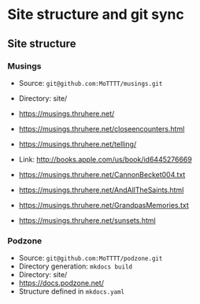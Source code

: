# Site structure and git sync

## Site structure

### Musings

- Source: `git@github.com:MoTTTT/musings.git`
- Directory: site/

- <https://musings.thruhere.net/>
- <https://musings.thruhere.net/closeencounters.html>
- <https://musings.thruhere.net/telling/>
- Link: <http://books.apple.com/us/book/id6445276669>
- <https://musings.thruhere.net/CannonBecket004.txt>
- <https://musings.thruhere.net/AndAllTheSaints.html>
- <https://musings.thruhere.net/GrandpasMemories.txt>
- <https://musings.thruhere.net/sunsets.html>

### Podzone

- Source: `git@github.com:MoTTTT/podzone.git`
- Directory generation: `mkdocs build`
- Directory: site/
- <https://docs.podzone.net/>
- Structure defined in `mkdocs.yaml`